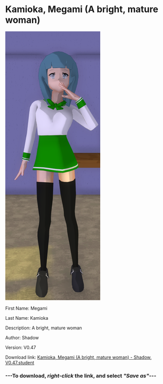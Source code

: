 # Kamioka, Megami (A bright, mature woman)

<img src = "https://raw.githubusercontent.com/Arbiter1223/Daigaku-Gurashi-Custom-Students/master/Students/Files/Kamioka%2C%20Megami%20(A%20bright%2C%20mature%20woman).png">

First Name: Megami

Last Name: Kamioka

Description: A bright, mature woman

Author: Shadow

Version: V0.47

Download link: <a href="https://raw.githubusercontent.com/Arbiter1223/Daigaku-Gurashi-Custom-Students/master/Students/Files/Kamioka%2C%20Megami%20(A%20bright%2C%20mature%20woman)%20-%20Shadow%2C%20V0.47.student">Kamioka, Megami (A bright, mature woman) - Shadow, V0.47.student</a>

### ---**To download, _right-click_ the link, and select _"Save as"_**---
